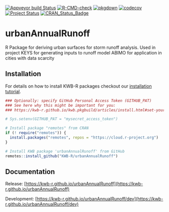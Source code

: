 [![Appveyor build Status](https://ci.appveyor.com/api/projects/status/github/KWB-R/urbanAnnualRunoff?branch=main&svg=true)](https://ci.appveyor.com/project/KWB-R/urbanAnnualRunoff/branch/main)
[![R-CMD-check](https://github.com/KWB-R/urbanAnnualRunoff/workflows/R-CMD-check/badge.svg)](https://github.com/KWB-R/urbanAnnualRunoff/actions?query=workflow%3AR-CMD-check)
[![pkgdown](https://github.com/KWB-R/urbanAnnualRunoff/workflows/pkgdown/badge.svg)](https://github.com/KWB-R/urbanAnnualRunoff/actions?query=workflow%3Apkgdown)
[![codecov](https://codecov.io/github/KWB-R/urbanAnnualRunoff/branch/main/graphs/badge.svg)](https://codecov.io/github/KWB-R/urbanAnnualRunoff)
[![Project Status](https://img.shields.io/badge/lifecycle-experimental-orange.svg)](https://www.tidyverse.org/lifecycle/#experimental)
[![CRAN_Status_Badge](https://www.r-pkg.org/badges/version/urbanAnnualRunoff)]()

# urbanAnnualRunoff

R Package for deriving urban surfaces for storm runoff analysis. 
Used in project KEYS for generating inputs to
runoff model ABIMO for application in cities with data scarcity

## Installation

For details on how to install KWB-R packages checkout our [installation tutorial](https://kwb-r.github.io/kwb.pkgbuild/articles/install.html).

```r
### Optionally: specify GitHub Personal Access Token (GITHUB_PAT)
### See here why this might be important for you:
### https://kwb-r.github.io/kwb.pkgbuild/articles/install.html#set-your-github_pat

# Sys.setenv(GITHUB_PAT = "mysecret_access_token")

# Install package "remotes" from CRAN
if (! require("remotes")) {
  install.packages("remotes", repos = "https://cloud.r-project.org")
}

# Install KWB package 'urbanAnnualRunoff' from GitHub
remotes::install_github("KWB-R/urbanAnnualRunoff")
```

## Documentation

Release: [https://kwb-r.github.io/urbanAnnualRunoff](https://kwb-r.github.io/urbanAnnualRunoff)

Development: [https://kwb-r.github.io/urbanAnnualRunoff/dev](https://kwb-r.github.io/urbanAnnualRunoff/dev)
